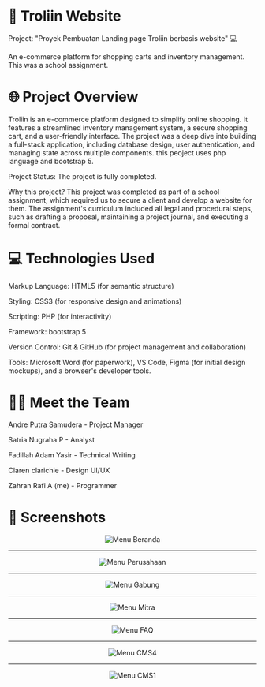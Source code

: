 # 📝 Troliin Website
Project: "Proyek Pembuatan Landing page Troliin berbasis website" 💻 

An e-commerce platform for shopping carts and inventory management. This was a school assignment.

# 🌐 Project Overview
Troliin is an e-commerce platform designed to simplify online shopping. It features a streamlined inventory management system, a secure shopping cart, and a user-friendly interface. The project was a deep dive into building a full-stack application, including database design, user authentication, and managing state across multiple components. this peoject uses php language and bootstrap 5.

Project Status: The project is fully completed.

Why this project? This project was completed as part of a school assignment, which required us to secure a client and develop a website for them. The assignment's curriculum included all legal and procedural steps, such as drafting a proposal, maintaining a project journal, and executing a formal contract.

# 💻 Technologies Used
Markup Language: HTML5 (for semantic structure)

Styling: CSS3 (for responsive design and animations)

Scripting: PHP (for interactivity)

Framework: bootstrap 5

Version Control: Git & GitHub (for project management and collaboration)

Tools: Microsoft Word (for paperwork), VS Code, Figma (for initial design mockups), and a browser's developer tools.

# 🧑‍💻 Meet the Team
Andre Putra Samudera - Project Manager

Satria Nugraha P - Analyst

Fadillah Adam Yasir - Technical Writing

Claren clarichie - Design UI/UX

Zahran Rafi A (me) - Programmer

# 📸 Screenshots
<div align="center">
  <img src="screenshot/beranda.png" alt="Menu Beranda">
</div>

---

<div align="center">
  <img src="screenshot/perusahaan.png" alt="Menu Perusahaan">
</div>

---

<div align="center">
  <img src="screenshot/gabung.png" alt="Menu Gabung">
</div>

---

<div align="center">
  <img src="screenshot/mitra.png" alt="Menu Mitra">
</div>

---

<div align="center">
  <img src="screenshot/faq.png" alt="Menu FAQ">
</div>

---

<div align="center">
  <img src="screenshot/cms4.png" alt="Menu CMS4">
</div>

---

<div align="center">
  <img src="screenshot/cms1.png" alt="Menu CMS1">
</div>
